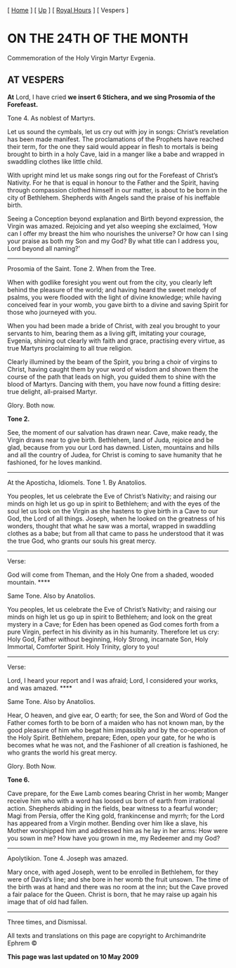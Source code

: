 \[ [Home](index.md) \] \[ [Up](24dec.md) \] \[ [Royal Hours](24decRH.md) \] \[ Vespers \]

ON THE 24TH OF THE MONTH
========================

Commemoration of the Holy Virgin Martyr Evgenia.

AT VESPERS
----------

**At** Lord, I have cried **we insert 6 Stichera, and we sing Prosomia of the Forefeast.**

Tone 4. As noblest of Martyrs.

Let us sound the cymbals, let us cry out with joy in songs: Christ’s revelation has been made manifest. The proclamations of the Prophets have reached their term, for the one they said would appear in flesh to mortals is being brought to birth in a holy Cave, laid in a manger like a babe and wrapped in swaddling clothes like little child.

With upright mind let us make songs ring out for the Forefeast of Christ’s Nativity. For he that is equal in honour to the Father and the Spirit, having through compassion clothed himself in our matter, is about to be born in the city of Bethlehem. Shepherds with Angels sand the praise of his ineffable birth.

Seeing a Conception beyond explanation and Birth beyond expression, the Virgin was amazed. Rejoicing and yet also weeping she exclaimed, ‘How can I offer my breast the him who nourishes the universe? Or how can I sing your praise as both my Son and my God? By what title can I address you, Lord beyond all naming?’

****

Prosomia of the Saint. Tone 2. When from the Tree.

When with godlike foresight you went out from the city, you clearly left behind the pleasure of the world; and having heard the sweet melody of psalms, you were flooded with the light of divine knowledge; while having conceived fear in your womb, you gave birth to a divine and saving Spirit for those who journeyed with you.

When you had been made a bride of Christ, with zeal you brought to your servants to him, bearing them as a living gift, imitating your courage, Evgenia, shining out clearly with faith and grace, practising every virtue, as true Martyrs proclaiming to all true religion.

Clearly illumined by the beam of the Spirit, you bring a choir of virgins to Christ, having caught them by your word of wisdom and shown them the course of the path that leads on high, you guided them to shine with the blood of Martyrs. Dancing with them, you have now found a fitting desire: true delight, all-praised Martyr.

Glory. Both now.

**Tone 2.**

See, the moment of our salvation has drawn near. Cave, make ready, the Virgin draws near to give birth. Bethlehem, land of Juda, rejoice and be glad, because from you our Lord has dawned. Listen, mountains and hills and all the country of Judea, for Christ is coming to save humanity that he fashioned, for he loves mankind.

****

At the Aposticha, Idiomels.
Tone 1. By Anatolios.

You peoples, let us celebrate the Eve of Christ’s Nativity; and raising our minds on high let us go up in spirit to Bethlehem; and with the eyes of the soul let us look on the Virgin as she hastens to give birth in a Cave to our God, the Lord of all things. Joseph, when he looked on the greatness of his wonders, thought that what he saw was a mortal, wrapped in swaddling clothes as a babe; but from all that came to pass he understood that it was the true God, who grants our souls his great mercy.

****

Verse:

God will come from Theman, and the Holy One from a shaded, wooded mountain. ****

Same Tone. Also by Anatolios.

You peoples, let us celebrate the Eve of Christ’s Nativity; and raising our minds on high let us go up in spirit to Bethlehem; and look on the great mystery in a Cave; for Eden has been opened as God comes forth from a pure Virgin, perfect in his divinity as in his humanity. Therefore let us cry: Holy God, Father without beginning, Holy Strong, incarnate Son, Holy Immortal, Comforter Spirit. Holy Trinity, glory to you!

****

Verse:

Lord, I heard your report and I was afraid; Lord, I considered your works, and was amazed. ****

Same Tone. Also by Anatolios.

Hear, O heaven, and give ear, O earth; for see, the Son and Word of God the Father comes forth to be born of a maiden who has not known man, by the good pleasure of him who begat him impassibly and by the co-operation of the Holy Spirit. Bethlehem, prepare; Eden, open your gate, for he who is becomes what he was not, and the Fashioner of all creation is fashioned, he who grants the world his great mercy.

Glory. Both Now.

**Tone 6.**

Cave prepare, for the Ewe Lamb comes bearing Christ in her womb; Manger receive him who with a word has loosed us born of earth from irrational action. Shepherds abiding in the fields, bear witness to a fearful wonder; Magi from Persia, offer the King gold, frankincense and myrrh; for the Lord has appeared from a Virgin mother. Bending over him like a slave, his Mother worshipped him and addressed him as he lay in her arms: How were you sown in me? How have you grown in me, my Redeemer and my God?

****

Apolytikion. Tone 4. Joseph was amazed.

Mary once, with aged Joseph, went to be enrolled in Bethlehem, for they were of David’s line; and she bore in her womb the fruit unsown. The time of the birth was at hand and there was no room at the inn; but the Cave proved a fair palace for the Queen. Christ is born, that he may raise up again his image that of old had fallen.

****

Three times, and Dismissal.

All texts and translations on this page are copyright to
Archimandrite Ephrem ©

**This page was last updated on 10 May 2009**
